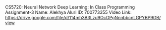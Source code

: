 CS5720: Neural Network Deep Learning: In Class Programming Assignment-3
Name: Alekhya Aluri
ID: 700773355 
Video Link: https://drive.google.com/file/d/114mh3B3Lzu9OcOPgNnnbbcnLGPYBP9GB/view
